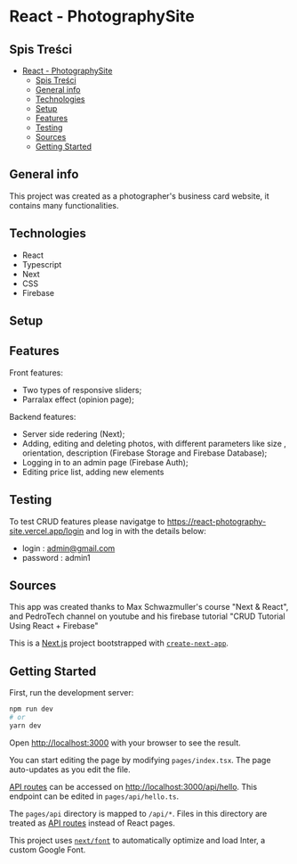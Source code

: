# React - PhotographySite

## Spis Treści
- [React - PhotographySite](#react---photographysite)
  - [Spis Treści](#spis-treści)
  - [General info](#general-info)
  - [Technologies](#technologies)
  - [Setup](#setup)
  - [Features](#features)
  - [Testing](#testing)
  - [Sources](#sources)
  - [Getting Started](#getting-started)

## General info 
  
This project was created as a photographer's business card website, it contains many functionalities.

## Technologies
   - React
   - Typescript
   - Next
   - CSS
   - Firebase
## Setup 

## Features
  Front features: 
   - Two types of responsive sliders;
   - Parralax effect (opinion page);

  Backend features:
   - Server side redering (Next);
   - Adding, editing and deleting photos, with different parameters like size , orientation, description (Firebase Storage and Firebase Database);
   - Logging in to an admin page (Firebase Auth);
   - Editing price list, adding new elements
## Testing
   To test CRUD features please navigatge to https://react-photography-site.vercel.app/login and log in with the details below:
   - login : admin@gmail.com 
   - password : admin1
  
## Sources
  This app was created thanks to Max Schwazmuller's course "Next & React", and PedroTech channel on youtube and his firebase tutorial "CRUD Tutorial Using React + Firebase"











This is a [Next.js](https://nextjs.org/) project bootstrapped with [`create-next-app`](https://github.com/vercel/next.js/tree/canary/packages/create-next-app).

## Getting Started

First, run the development server:

```bash
npm run dev
# or
yarn dev
```

Open [http://localhost:3000](http://localhost:3000) with your browser to see the result.

You can start editing the page by modifying `pages/index.tsx`. The page auto-updates as you edit the file.

[API routes](https://nextjs.org/docs/api-routes/introduction) can be accessed on [http://localhost:3000/api/hello](http://localhost:3000/api/hello). This endpoint can be edited in `pages/api/hello.ts`.

The `pages/api` directory is mapped to `/api/*`. Files in this directory are treated as [API routes](https://nextjs.org/docs/api-routes/introduction) instead of React pages.

This project uses [`next/font`](https://nextjs.org/docs/basic-features/font-optimization) to automatically optimize and load Inter, a custom Google Font.


